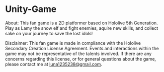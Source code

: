 # Unity-Game

About:
This fan game is a 2D platformer based on Hololive 5th Generation. Play as Lamy the snow elf and fight enemies, aquire new skills, and collect sake on your journey to save the 
lost idols!

Disclaimer:
This fan game is made in compliance with the Hololive Secondary Creation License Agreement. Events and interactions within the game may not be representative of the 
talents involved. If there are any concerns regarding this license, or for general questions about the game, please contact me at luna1235238@gmail.com.
